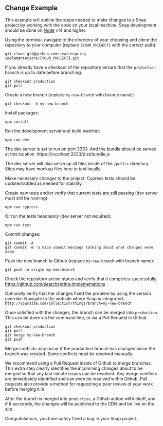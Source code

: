 ## Change Example
This example will outline the steps needed to make changes to a Snap project by working with the code on your local machine. Snap development should be done on [Node](https://nodejs.org/) v14 and higher.

Using the terminal, navigate to the directory of your choosing and clone the repository to your computer (replace `[YOUR_PROJECT]` with the correct path):
```shell
git clone git@github.com:searchspring-implementations/[YOUR_PROJECT].git
```

If you already have a checkout of the repository ensure that the `production` branch is up to date before branching.

```shell
git checkout production
git pull
```

Create a new branch (replace `my-new-branch` with branch name):

```shell
git checkout -b my-new-branch
```

Install packages:
```shell
npm install
```

Run the development server and build watcher:
```shell
npm run dev
```

The dev server is set to run on port 3333. And the bundle should be served at this location: https://localhost:3333/dist/bundle.js

The dev server will also serve up all files inside of the `/public` directory. Sites may have mockup files here to test locally.

Make necessary changes to the project. Cypress tests should be updated/added as needed for stability.

Create new tests and/or verify that current tests are still passing (dev server must still be running):
```shell
npm run cypress
```

Or run the tests headlessly (dev server not required):
```shell
npm run test
```

Commit changes:
```shell
git commit -A
git commit -m 'a nice commit message talking about what changes were made'
```

Push the new branch to Github (replace `my-new-branch` with branch name):
```shell
git push -u origin my-new-branch
```

Check the repository action status and verify that it completes successfully. https://github.com/searchspring-implementations

Optionally verify that the changes fixed the problem by using the version override. Navigate to the website where Snap is integrated:  
`http://yoursite.com/collection/things?branch=my-new-branch`

Once satisfied with the changes, the branch can be merged into `production`. This can be done via the command line, or via a Pull Request in Github.

```shell
git checkout production
git pull
git merge my-new-branch
git push
```

Merge conflicts may occur if the production branch has changed since the branch was created. Some conflicts must be resolved manually.

We recommend using a Pull Request inside of Github to merge branches. This extra step clearly identifies the incomming changes about to be merged so that any last minute issues can be resolved. Any merge conflicts are immediately identified and can even be resolved within Github. Pull requests also provide a method for requesting a peer review of your work before merging it in.

After the branch is merged into `production`, a Github action will kickoff, and if it succeeds, the changes will be published to the CDN and be live on the site.

Congratulations, you have safely fixed a bug in your Snap project.

